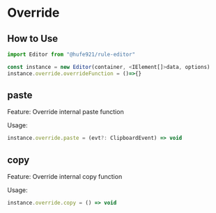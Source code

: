 # Override

## How to Use

```javascript
import Editor from "@hufe921/rule-editor"

const instance = new Editor(container, <IElement[]>data, options)
instance.override.overrideFunction = ()=>{}
```

## paste

Feature: Override internal paste function

Usage:

```javascript
instance.override.paste = (evt?: ClipboardEvent) => void
```

## copy

Feature: Override internal copy function

Usage:

```javascript
instance.override.copy = () => void
```

